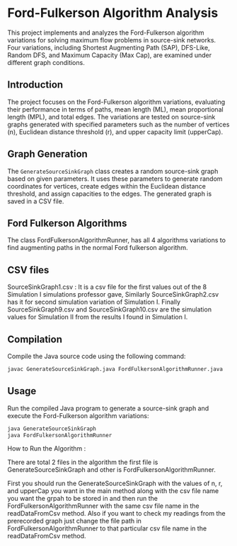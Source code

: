 # Ford-Fulkerson Algorithm Analysis

This project implements and analyzes the Ford-Fulkerson algorithm variations for solving maximum flow problems in source-sink networks. Four variations, including Shortest Augmenting Path (SAP), DFS-Like, Random DFS, and Maximum Capacity (Max Cap), are examined under different graph conditions.


## Introduction

The project focuses on the Ford-Fulkerson algorithm variations, evaluating their performance in terms of paths, mean length (ML), mean proportional length (MPL), and total edges. The variations are tested on source-sink graphs generated with specified parameters such as the number of vertices (n), Euclidean distance threshold (r), and upper capacity limit (upperCap).

## Graph Generation

The `GenerateSourceSinkGraph` class creates a random source-sink graph based on given parameters. It uses these parameters to generate random coordinates for vertices, create edges within the Euclidean distance threshold, and assign capacities to the edges. The generated graph is saved in a CSV file.

## Ford Fulkerson Algorithms 

The class FordFulkersonAlgorithmRunner, has all 4 algorithms variations to find augmenting paths in the normal Ford fulkerson algorithm.

## CSV files   
SourceSinkGraph1.csv : It is a csv file for the first values out of the 8 Simulation I simulations professor gave, Similarly SourceSinkGraph2.csv has it for second simulation variation of Simulation I. Finally SourceSinkGraph9.csv and SourceSinkGraph10.csv are the simulation values for Simulation II from the results I found in Simulation I.

## Compilation

Compile the Java source code using the following command:

```bash
javac GenerateSourceSinkGraph.java FordFulkersonAlgorithmRunner.java
```

## Usage

Run the compiled Java program to generate a source-sink graph and execute the Ford-Fulkerson algorithm variations:

```bash
java GenerateSourceSinkGraph
java FordFulkersonAlgorithmRunner
```

How to Run the Algorithm :

There are total 2 files in the algorithm the first file is GenerateSourceSinkGraph and other is FordFulkersonAlgorithmRunner.

First you should run the GenerateSourceSinkGraph with the values of n, r, and upperCap you want in the main method along with the csv file name you want the grpah to be stored in and then run the FordFulkersonAlgorithmRunner with the same csv file name in the readDataFromCsv method. Also if you want to check my readings from the prerecorded graph just change the file path in FordFulkersonAlgorithmRunner to that particular csv file name in the readDataFromCsv method.
